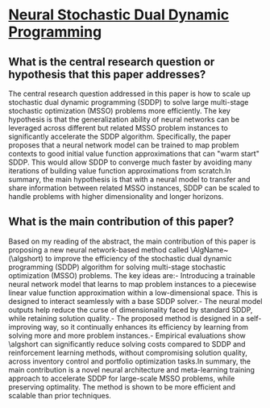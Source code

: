 # [Neural Stochastic Dual Dynamic Programming](https://arxiv.org/abs/2112.00874)

## What is the central research question or hypothesis that this paper addresses?

The central research question addressed in this paper is how to scale up stochastic dual dynamic programming (SDDP) to solve large multi-stage stochastic optimization (MSSO) problems more efficiently. The key hypothesis is that the generalization ability of neural networks can be leveraged across different but related MSSO problem instances to significantly accelerate the SDDP algorithm. Specifically, the paper proposes that a neural network model can be trained to map problem contexts to good initial value function approximations that can "warm start" SDDP. This would allow SDDP to converge much faster by avoiding many iterations of building value function approximations from scratch.In summary, the main hypothesis is that with a neural model to transfer and share information between related MSSO instances, SDDP can be scaled to handle problems with higher dimensionality and longer horizons.


## What is the main contribution of this paper?

Based on my reading of the abstract, the main contribution of this paper is proposing a new neural network-based method called \AlgName~(\algshort) to improve the efficiency of the stochastic dual dynamic programming (SDDP) algorithm for solving multi-stage stochastic optimization (MSSO) problems. The key ideas are:- Introducing a trainable neural network model that learns to map problem instances to a piecewise linear value function approximation within a low-dimensional space. This is designed to interact seamlessly with a base SDDP solver.- The neural model outputs help reduce the curse of dimensionality faced by standard SDDP, while retaining solution quality.- The proposed method is designed in a self-improving way, so it continually enhances its efficiency by learning from solving more and more problem instances.- Empirical evaluations show \algshort can significantly reduce solving costs compared to SDDP and reinforcement learning methods, without compromising solution quality, across inventory control and portfolio optimization tasks.In summary, the main contribution is a novel neural architecture and meta-learning training approach to accelerate SDDP for large-scale MSSO problems, while preserving optimality. The method is shown to be more efficient and scalable than prior techniques.
